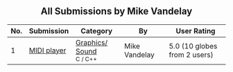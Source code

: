 ﻿<div align="center">

## All Submissions by Mike Vandelay

</div>

No.  | Submission | Category | By   | User Rating
---- | ---------- | -------- | ---- | -----------
1 | [MIDI player<br />](https://github.com/Planet-Source-Code/mike-vandelay-midi-player__3-9997) | [Graphics/ Sound<br /><sup>C / C++</sup>](../ByCategory/graphics-sound__3-15.md) | Mike Vandelay | 5.0 (10 globes from 2 users)

